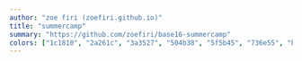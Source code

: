 ```yaml
---
author: "zoe firi (zoefiri.github.io)"
title: "summercamp"
summary: "https://github.com/zoefiri/base16-summercamp"
colors: ["1c1810", "2a261c", "3a3527", "504b38", "5f5b45", "736e55", "bab696", "f8f5de", "e35142", "fba11b", "f2ff27", "5ceb5a", "5aebbc", "489bf0", "FF8080", "F69BE7"]
---
```

